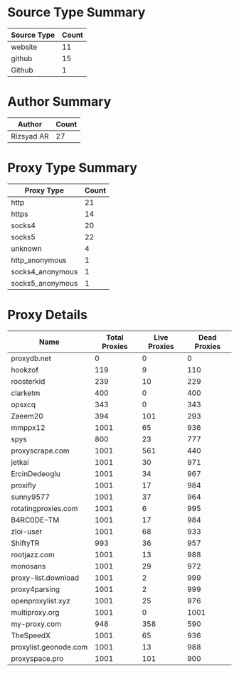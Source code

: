 # Source Type Summary

| Source Type | Count |
|-------------|-------|
| website | 11 |
| github | 15 |
| Github | 1 |


# Author Summary

| Author | Count |
|--------|-------|
| Rizsyad AR | 27 |


# Proxy Type Summary

| Proxy Type | Count |
|------------|-------|
| http | 21 |
| https | 14 |
| socks4 | 20 |
| socks5 | 22 |
| unknown | 4 |
| http_anonymous | 1 |
| socks4_anonymous | 1 |
| socks5_anonymous | 1 |


# Proxy Details

| Name | Total Proxies | Live Proxies | Dead Proxies |
|------|---------------|--------------|---------------|
| proxydb.net | 0 | 0 | 0 |
| hookzof | 119 | 9 | 110 |
| roosterkid | 239 | 10 | 229 |
| clarketm | 400 | 0 | 400 |
| opsxcq | 343 | 0 | 343 |
| Zaeem20 | 394 | 101 | 293 |
| mmppx12 | 1001 | 65 | 936 |
| spys | 800 | 23 | 777 |
| proxyscrape.com | 1001 | 561 | 440 |
| jetkai | 1001 | 30 | 971 |
| ErcinDedeoglu | 1001 | 34 | 967 |
| proxifly | 1001 | 17 | 984 |
| sunny9577 | 1001 | 37 | 964 |
| rotatingproxies.com | 1001 | 6 | 995 |
| B4RC0DE-TM | 1001 | 17 | 984 |
| zloi-user | 1001 | 68 | 933 |
| ShiftyTR | 993 | 36 | 957 |
| rootjazz.com | 1001 | 13 | 988 |
| monosans | 1001 | 29 | 972 |
| proxy-list.download | 1001 | 2 | 999 |
| proxy4parsing | 1001 | 2 | 999 |
| openproxylist.xyz | 1001 | 25 | 976 |
| multiproxy.org | 1001 | 0 | 1001 |
| my-proxy.com | 948 | 358 | 590 |
| TheSpeedX | 1001 | 65 | 936 |
| proxylist.geonode.com | 1001 | 13 | 988 |
| proxyspace.pro | 1001 | 101 | 900 |
